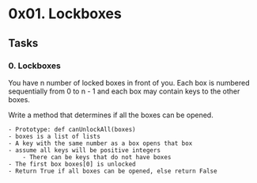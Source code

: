 # 0x01. Lockboxes

## Tasks
### 0. Lockboxes

You have n number of locked boxes in front of you. Each box is numbered sequentially from 0 to n - 1 and each box may contain keys to the other boxes.

Write a method that determines if all the boxes can be opened.

    - Prototype: def canUnlockAll(boxes)
    - boxes is a list of lists
    - A key with the same number as a box opens that box
    - assume all keys will be positive integers
        - There can be keys that do not have boxes
    - The first box boxes[0] is unlocked
    - Return True if all boxes can be opened, else return False


